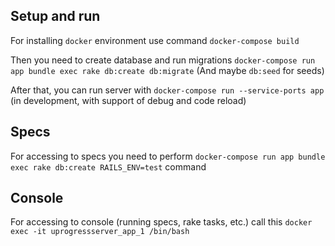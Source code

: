 ## Setup and run
For installing `docker` environment use command `docker-compose build`

Then you need to create database and run migrations
`docker-compose run app bundle exec rake db:create db:migrate`
(And maybe `db:seed` for seeds)

After that, you can run server with
`docker-compose run --service-ports app` (in development, with support of debug and code reload)

## Specs

For accessing to specs you need to perform
`docker-compose run app bundle exec rake db:create RAILS_ENV=test` command

## Console

For accessing to console (running specs, rake tasks, etc.)
call this `docker exec -it uprogressserver_app_1 /bin/bash`
